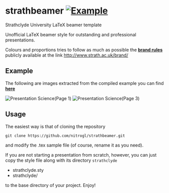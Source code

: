 # strathbeamer [![Example](https://img.shields.io/badge/example-pdf-green.svg)](https://raw.githubusercontent.com/nitrogl/strathbeamer/examples/strath-example.pdf)
Strathclyde University LaTeX beamer template

Unofficial LaTeX beamer style for outstanding and professional presentations.

Colours and proportions tries to follow as much as possible the [**brand rules**](http://www.strath.ac.uk/brand/) publicly available at the link http://www.strath.ac.uk/brand/

## Example

The following are images extracted from the compiled example you can find [**here**](https://raw.githubusercontent.com/nitrogl/strathbeamer/examples/strath-example.pdf)

![Presentation Science(Page 1)](https://raw.githubusercontent.com/nitrogl/strathbeamer/examples/strath-example-0.jpg)
![Presentation Science(Page 3)](https://raw.githubusercontent.com/nitrogl/strathbeamer/examples/strath-example-2.jpg)

## Usage
The easiest way is that of cloning the repository

    git clone https://github.com/nitrogl/strathbeamer.git

and modify the .tex sample file (of course, rename it as you need).

If you are not starting a presentation from scratch, however, you can just copy the style file along with its directory `strathclyde`

+ strathclyde.sty
+ strathclyde/

to the base directory of your project. Enjoy!

